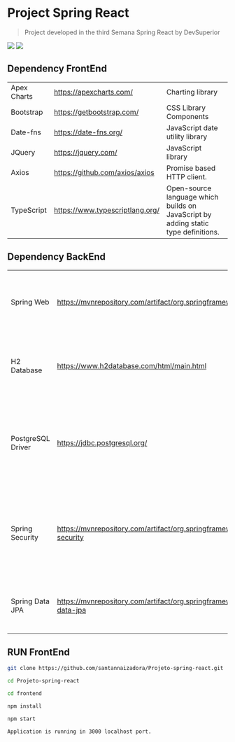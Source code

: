 # Project Spring React

>  Project developed in the third Semana Spring React  by DevSuperior

![](https://i.imgur.com/0Gmn6E0.png)
![](https://i.imgur.com/f9VHPOg.png)

## Dependency FrontEnd

|                |                            |        |
| -------------- |---------------------------  |------  |
| Apex Charts | https://apexcharts.com/ |  Charting library  |
| Bootstrap | https://getbootstrap.com/ | CSS Library Components |
| Date-fns | https://date-fns.org/ | JavaScript date utility library |
| JQuery | https://jquery.com/ | JavaScript library |
| Axios | https://github.com/axios/axios | Promise based HTTP client. |
| TypeScript | https://www.typescriptlang.org/ | Open-source language which builds on JavaScript by adding static type definitions. |


## Dependency BackEnd

|                |                            |        |
| -------------- |---------------------------  |------  |
|Spring Web|https://mvnrepository.com/artifact/org.springframework/spring-web| Contains common web specific utilities for both Servlet and Portlet environments|
|H2 Database| https://www.h2database.com/html/main.html |It is a relational database management system written in Java|
|PostgreSQL Driver| https://jdbc.postgresql.org/ |It allows Java programs to connect to a **PostgreSQL** database using standard, database independent Java code|
|Spring Security|https://mvnrepository.com/artifact/org.springframework.security/spring-security|Is a framework that focuses on providing both authentication and authorization to Java applications|
|Spring Data JPA| https://mvnrepository.com/artifact/org.springframework.data/spring-data-jpa |Is a Java specification for managing relational data' in Java applications|

## RUN FrontEnd

```bash
git clone https://github.com/santannaizadora/Projeto-spring-react.git

cd Projeto-spring-react

cd frontend

npm install

npm start

Application is running in 3000 localhost port.
```

